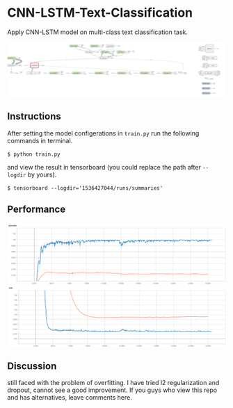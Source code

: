 # CNN-LSTM-Text-Classification
Apply CNN-LSTM model on multi-class text classification task.

![GRAPH](images/GRAPH.png)

## Instructions
After setting the model configerations in `train.py`
run the following commands in terminal.

```{bash}
$ python train.py
```

and view the result in tensorboard (you could replace the path after `--logdir` by yours).

```{bash}
$ tensorboard --logdir='1536427044/runs/summaries'
```

## Performance
![accuracy](images/accuracy.png)
![loss](images/loss.png)

## Discussion
still faced with the problem of overfitting. I have tried l2 regularization and dropout, cannot see a good improvement. If you guys who view this repo and has alternatives, leave comments here.